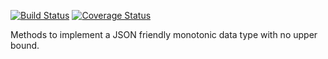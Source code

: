 [![Build Status](https://travis-ci.org/bigeasy/monotonic.svg?branch=master)](https://travis-ci.org/bigeasy/monotonic) [![Coverage Status](https://coveralls.io/repos/bigeasy/monotonic/badge.svg?branch=master&service=github)](https://coveralls.io/github/bigeasy/monotonic?branch=master)

Methods to implement a JSON friendly monotonic data type with no upper bound.
